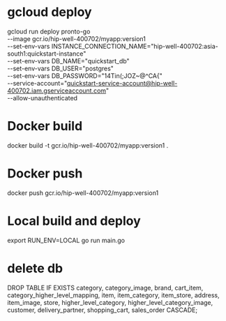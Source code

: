 # gcloud deploy

gcloud run deploy pronto-go \
--image gcr.io/hip-well-400702/myapp:version1 \
--set-env-vars INSTANCE_CONNECTION_NAME="hip-well-400702:asia-south1:quickstart-instance" \
 --set-env-vars DB_NAME="quickstart_db" \
 --set-env-vars DB_USER="postgres" \
 --set-env-vars DB_PASSWORD="14Tin(;JOZ~@^CA{" \
 --service-account="quickstart-service-account@hip-well-400702.iam.gserviceaccount.com" \
 --allow-unauthenticated

# Docker build

docker build -t gcr.io/hip-well-400702/myapp:version1 .

# Docker push

docker push gcr.io/hip-well-400702/myapp:version1

# Local build and deploy

export RUN_ENV=LOCAL
go run main.go

# delete db

DROP TABLE IF EXISTS
category,
category_image,
brand,
cart_item,
category_higher_level_mapping,
item,
item_category,
item_store,
address,
item_image,
store,
higher_level_category,
higher_level_category_image,
customer,
delivery_partner,
shopping_cart,
sales_order
CASCADE;
